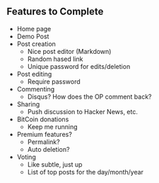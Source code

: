 ## Features to Complete
* Home page
* Demo Post
* Post creation
  * Nice post editor (Markdown)
  * Random hased link
  * Unique password for edits/deletion
* Post editing
  * Require password
* Commenting
  * Disqus?  How does the OP comment back?
* Sharing
  * Push discussion to Hacker News, etc.
* BitCoin donations
  * Keep me running
* Premium features?
  * Permalink?
  * Auto deletion?
* Voting
  * Like subtle, just up
  * List of top posts for the day/month/year